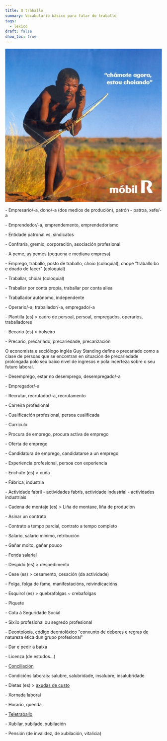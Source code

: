 ```yaml
---
title: O traballo
summary: Vocabulario básico para falar do traballo
tags:
  - lexico
draft: false
show_toc: true
---
```

![](/img/chamote_agora_estou_choiando.jpg)

<article>

\- Empresario/-a, dono/-a (dos medios de produción), patrón - patroa, xefe/-a

\- Emprendedor/-a, emprendemento, emprendedorismo

\- Entidade patronal vs. sindicatos

\- Confraría, gremio, corporación, asociación profesional

\- A peme, as pemes (pequena e mediana empresa)

\- Emprego, traballo, posto de traballo, choio (coloquial), chope "traballo bo e doado de facer" (coloquial)

\- Traballar, choiar (coloquial)

\- Traballar por conta propia, traballar por conta allea

\- Traballador autónomo, independente

\- Operario/-a, traballador/-a, empregado/-a

\- Plantilla (es) > cadro de persoal, persoal, empregados, operarios, traballadores

\- Becario (es) > bolseiro

\- Precario, precariado, precariedade, precarización

O economista e sociólogo inglés Guy Standing define o precariado como a clase de persoas que se encontran en situación de precariedade prolongada polo seu baixo nivel de ingresos e pola incerteza sobre o seu futuro laboral.

\- Desemprego, estar no desemprego, desempregado/-a

\- Empregador/-a

\- Recrutar, recrutador/-a, recrutamento

\- Carreira profesional

\- Cualificación profesional, persoa cualificada

\- Currículo

\- Procura de emprego, procura activa de emprego

\- Oferta de emprego

\- Candidatura de emprego, candidatarse a un emprego

\- Experiencia profesional, persoa con experiencia

\- Enchufe (es) > cuña

\- Fábrica, industria

\- Actividade fabril - actividades fabrís, actividade industrial - actividades industriais

\- Cadena de montaje (es) > Liña de montaxe, liña de produción

\- Asinar un contrato

\- Contrato a tempo parcial, contrato a tempo completo 

\- Salario, salario mínimo, retribución

\- Gañar moito, gañar pouco

\- Fenda salarial

\- Despido (es) > despedimento

\- Cese (es) > cesamento, cesación (da actividade)

\- Folga, folga de fame, manifestacións, reivindicacións

\- Esquirol (es) > quebrafolgas ~ crebafolgas

\- Piquete

\- Cota á Seguridade Social

\- Sixilo profesional ou segredo profesional

\- Deontoloxía, código deontolóxico "conxunto de deberes e regras de natureza ética dun grupo profesional"

\- Dar e pedir a baixa

\- Licenza (de estudos...)

\- [Conciliación](https://portaldaspalabras.gal/lexico/mira-que-din/conciliacion/)

\- Condicións laborais: salubre, salubridade, insalubre, insalubridade

\- Dietas (es) > [axudas de custo](https://portaldaspalabras.gal/lexico/mira-que-din/axuda-de-custo/)

\- Xornada laboral

\- Horario, quenda

\- [Teletraballo](https://portaldaspalabras.gal/lexico/mira-que-din/teletraballar/)

\- Xubilar, xubilado, xubilación

\- Pensión (de invalidez, de xubilación, vitalicia)

</article>